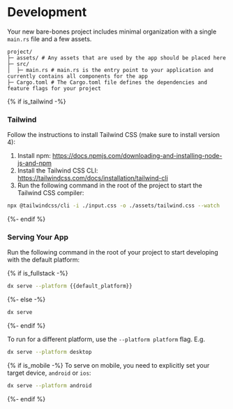 # Development

Your new bare-bones project includes minimal organization with a single `main.rs` file and a few assets.

```
project/
├─ assets/ # Any assets that are used by the app should be placed here
├─ src/
│  ├─ main.rs # main.rs is the entry point to your application and currently contains all components for the app
├─ Cargo.toml # The Cargo.toml file defines the dependencies and feature flags for your project
```

{% if is_tailwind -%}
### Tailwind
Follow the instructions to install Tailwind CSS (make sure to install version 4):
1. Install npm: https://docs.npmjs.com/downloading-and-installing-node-js-and-npm
2. Install the Tailwind CSS CLI: https://tailwindcss.com/docs/installation/tailwind-cli
3. Run the following command in the root of the project to start the Tailwind CSS compiler:

```bash
npx @tailwindcss/cli -i ./input.css -o ./assets/tailwind.css --watch
```
{%- endif %}

### Serving Your App

Run the following command in the root of your project to start developing with the default platform:

{% if is_fullstack -%}
```bash
dx serve --platform {{default_platform}}
```
{%- else -%}
```bash
dx serve
```
{%- endif %}

To run for a different platform, use the `--platform platform` flag. E.g.
```bash
dx serve --platform desktop
```

{% if is_mobile -%}
To serve on mobile, you need to explicitly set your target device, `android` or `ios`:
```bash
dx serve --platform android
```
{%- endif %}